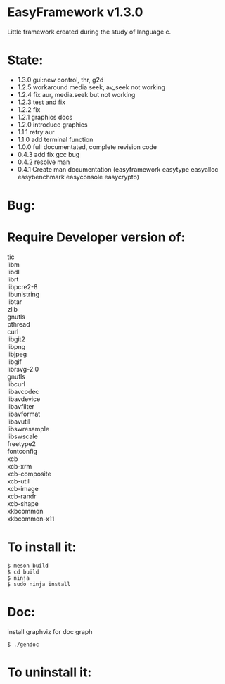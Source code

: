 EasyFramework v1.3.0
====================
Little framework created during the study of language c.<br/>

State:
======
* 1.3.0 gui:new control, thr, g2d
* 1.2.5 workaround media seek, av_seek not working
* 1.2.4 fix aur, media.seek but not working
* 1.2.3 test and fix
* 1.2.2 fix
* 1.2.1 graphics docs
* 1.2.0 introduce graphics
* 1.1.1 retry aur
* 1.1.0 add terminal function
* 1.0.0 full documentated, complete revision code
* 0.4.3 add fix gcc bug
* 0.4.2 resolve man
* 0.4.1 Create man documentation (easyframework easytype easyalloc easybenchmark easyconsole easycrypto)

Bug:
====

Require Developer version of:
========
tic<br/>
libm<br/>
libdl<br/>
librt<br/>
libpcre2-8<br/>
libunistring<br/>
libtar<br/>
zlib<br/>
gnutls<br/>
pthread<br/>
curl<br/>
libgit2<br/>
libpng<br/>
libjpeg<br/>
libgif<br/>
librsvg-2.0<br/>
gnutls<br/>
libcurl<br/>
libavcodec<br/>
libavdevice<br/>
libavfilter<br/>
libavformat<br/>
libavutil<br/>
libswresample<br/>
libswscale<br/>
freetype2<br/>
fontconfig<br/>
xcb<br/>
xcb-xrm<br/>
xcb-composite<br/>
xcb-util<br/>
xcb-image<br/>
xcb-randr<br/>
xcb-shape<br/>
xkbcommon<br/>
xkbcommon-x11<br/>

To install it:
==============
```
$ meson build
$ cd build
$ ninja
$ sudo ninja install
```

Doc:
================
install graphviz for doc graph
```
$ ./gendoc
```

To uninstall it:
==============

